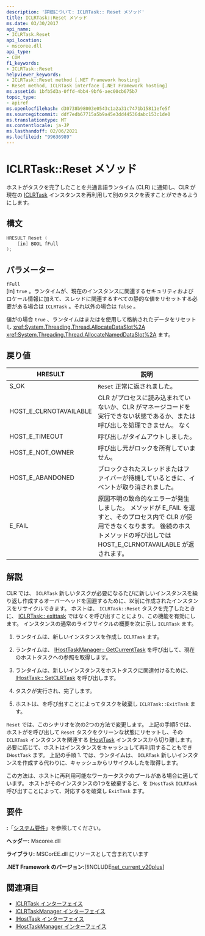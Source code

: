 ```yaml
---
description: '詳細について: ICLRTask:: Reset メソッド'
title: ICLRTask::Reset メソッド
ms.date: 03/30/2017
api_name:
- ICLRTask.Reset
api_location:
- mscoree.dll
api_type:
- COM
f1_keywords:
- ICLRTask::Reset
helpviewer_keywords:
- ICLRTask::Reset method [.NET Framework hosting]
- Reset method, ICLRTask interface [.NET Framework hosting]
ms.assetid: 1bfb5d3a-0ffd-4bb4-9bf6-aec00cb675b7
topic_type:
- apiref
ms.openlocfilehash: d30738b98003e0543c1a2a31c7471b15811efe5f
ms.sourcegitcommit: ddf7edb67715a5b9a45e3dd44536dabc153c1de0
ms.translationtype: MT
ms.contentlocale: ja-JP
ms.lasthandoff: 02/06/2021
ms.locfileid: "99636989"
---
```

# <a name="iclrtaskreset-method"></a>ICLRTask::Reset メソッド

ホストがタスクを完了したことを共通言語ランタイム (CLR) に通知し、CLR が現在の [ICLRTask](iclrtask-interface.md) インスタンスを再利用して別のタスクを表すことができるようにします。  
  
## <a name="syntax"></a>構文  
  
```cpp  
HRESULT Reset (  
    [in] BOOL fFull  
);  
```  
  
## <a name="parameters"></a>パラメーター  

 `fFull`  
 [in] `true` 。ランタイムが、現在のインスタンスに関連するセキュリティおよびロケール情報に加えて、スレッドに関連するすべての静的な値をリセットする必要がある場合は `ICLRTask` 。それ以外の場合は `false` 。  
  
 値がの場合 `true` 、ランタイムはまたはを使用して格納されたデータをリセットし <xref:System.Threading.Thread.AllocateDataSlot%2A> <xref:System.Threading.Thread.AllocateNamedDataSlot%2A> ます。  
  
## <a name="return-value"></a>戻り値  
  
|HRESULT|説明|  
|-------------|-----------------|  
|S_OK|`Reset` 正常に返されました。|  
|HOST_E_CLRNOTAVAILABLE|CLR がプロセスに読み込まれていないか、CLR がマネージコードを実行できない状態であるか、または呼び出しを処理できません。 なく|  
|HOST_E_TIMEOUT|呼び出しがタイムアウトしました。|  
|HOST_E_NOT_OWNER|呼び出し元がロックを所有していません。|  
|HOST_E_ABANDONED|ブロックされたスレッドまたはファイバーが待機しているときに、イベントが取り消されました。|  
|E_FAIL|原因不明の致命的なエラーが発生しました。 メソッドが E_FAIL を返すと、そのプロセス内で CLR が使用できなくなります。 後続のホストメソッドの呼び出しでは HOST_E_CLRNOTAVAILABLE が返されます。|  
  
## <a name="remarks"></a>解説  

 CLR では、 `ICLRTask` 新しいタスクが必要になるたびに新しいインスタンスを繰り返し作成するオーバーヘッドを回避するために、以前に作成されたインスタンスをリサイクルできます。 ホストは、 `ICLRTask::Reset` タスクを完了したときに、 [ICLRTask:: exittask](iclrtask-exittask-method.md) ではなくを呼び出すことにより、この機能を有効にします。 インスタンスの通常のライフサイクルの概要を次に示し `ICLRTask` ます。  
  
1. ランタイムは、新しいインスタンスを作成し `ICLRTask` ます。  
  
2. ランタイムは、 [IHostTaskManager:: GetCurrentTask](ihosttaskmanager-getcurrenttask-method.md) を呼び出して、現在のホストタスクへの参照を取得します。  
  
3. ランタイムは、新しいインスタンスをホストタスクに関連付けるために、 [IHostTask:: SetCLRTask](ihosttask-setclrtask-method.md) を呼び出します。  
  
4. タスクが実行され、完了します。  
  
5. ホストは、を呼び出すことによってタスクを破棄し `ICLRTask::ExitTask` ます。  
  
 `Reset` では、このシナリオを次の2つの方法で変更します。 上記の手順5では、ホストがを呼び出して `Reset` タスクをクリーンな状態にリセットし、その `ICLRTask` インスタンスを関連する [IHostTask](ihosttask-interface.md) インスタンスから切り離します。 必要に応じて、ホストはインスタンスをキャッシュして再利用することもでき `IHostTask` ます。 上記の手順 1. では、ランタイムは、 `ICLRTask` 新しいインスタンスを作成する代わりに、キャッシュからリサイクルしたを取得します。  
  
 この方法は、ホストに再利用可能なワーカータスクのプールがある場合に適しています。 ホストがそのインスタンスの1つを破棄すると、を `IHostTask` `ICLRTask` 呼び出すことによって、対応するを破棄し `ExitTask` ます。  
  
## <a name="requirements"></a>要件  

 **:**「[システム要件](../../get-started/system-requirements.md)」を参照してください。  
  
 **ヘッダー:** Mscoree.dll  
  
 **ライブラリ:** MSCorEE.dll にリソースとして含まれています  
  
 **.NET Framework のバージョン:**[!INCLUDE[net_current_v20plus](../../../../includes/net-current-v20plus-md.md)]  
  
## <a name="see-also"></a>関連項目

- [ICLRTask インターフェイス](iclrtask-interface.md)
- [ICLRTaskManager インターフェイス](iclrtaskmanager-interface.md)
- [IHostTask インターフェイス](ihosttask-interface.md)
- [IHostTaskManager インターフェイス](ihosttaskmanager-interface.md)
